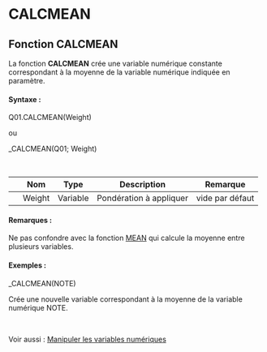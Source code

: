 # CALCMEAN

## Fonction CALCMEAN

La fonction **CALCMEAN** crée une variable numérique constante correspondant à la moyenne de la variable numérique indiquée en paramètre.

#### Syntaxe :&nbsp;

Q01.CALCMEAN(Weight)

ou

\_CALCMEAN(Q01; Weight)

&nbsp;

| &nbsp; | **Nom** |**Type**|**Description**|**Remarque** |
| --- | --- | --- | --- | --- |
| &nbsp; | Weight | Variable | Pondération à appliquer | vide par défaut |


#### Remarques :

Ne pas confondre avec la fonction [MEAN](<MEAN1.md>) qui calcule la moyenne entre plusieurs variables.

#### Exemples :

\_CALCMEAN(NOTE)

Crée une nouvelle variable correspondant à la moyenne de la variable numérique NOTE.

&nbsp;

Voir aussi : [Manipuler les variables numériques](<Manipulerlesvariablesnumeriques1.md>)